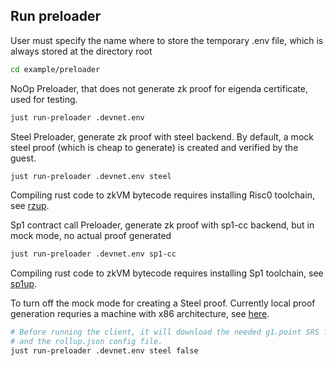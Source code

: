 ## Run preloader

User must specify the name where to store the temporary .env file, which is always stored at the directory root
```bash
cd example/preloader
```

NoOp Preloader, that does not generate zk proof for eigenda certificate, used for testing. 
```bash
just run-preloader .devnet.env
```

Steel Preloader, generate zk proof with steel backend. By default, a mock steel proof (which is cheap to generate) is created and verified by the guest.
```bash
just run-preloader .devnet.env steel
```
Compiling rust code to zkVM bytecode requires installing Risc0 toolchain, see [rzup](https://dev.risczero.com/api/zkvm/install).

Sp1 contract call Preloader, generate zk proof with sp1-cc backend, but in mock mode, no actual proof generated
```bash
just run-preloader .devnet.env sp1-cc
```
Compiling rust code to zkVM bytecode requires installing Sp1 toolchain, see [sp1up](https://docs.succinct.xyz/docs/sp1/getting-started/install).


To turn off the mock mode for creating a Steel proof. Currently local proof generation requries a machine with x86 architecture, see [here](https://dev.risczero.com/api/generating-proofs/local-proving#proving-hardware). 

```bash
# Before running the client, it will download the needed g1.point SRS file
# and the rollup.json config file.
just run-preloader .devnet.env steel false
```